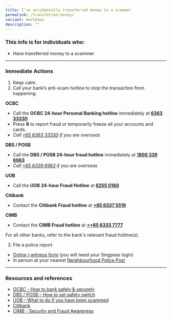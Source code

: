 ```yaml
---
title: I’ve accidentally transferred money to a scammer
permalink: /transferred-money/
variant: markdown
description: ""
---
```

### This info is for individuals who:  
* Have transferred money to a scammer

<hr>

### Immediate Actions  
1. Keep calm. 
2. Call your bank’s anti-scam hotline to stop the transaction from happening.


**OCBC**
* Call the **OCBC 24-hour Personal Banking hotline** immediately at  <strong><a href="tel:6363 3333">6363 33330</a></strong>
* Press **8** to report fraud or temporarily freeze all your accounts and cards.  
* *Call <a href="tel:+65 6363 3333">+65 6363 33330</a> if you are overseas*

  
**DBS / POSB** 
* Call the **DBS / POSB 24-hour fraud hotline** immediately at <strong><a href="tel:1800 339 6963">1800 339 6963</a></strong> 
* *Call <a href="tel:+65 6339 6963">+65 6339 6963</a>  if you are overseas*
  
**UOB**
* Call the **UOB 24-hour Fraud Hotline** at <strong><a href="tel:6255 0160">6255 0160</a></strong>
  
**Citibank**
* Contact the **Citibank Fraud hotline** at <strong><a href="tel:+65 6337 5519">+65 6337 5519</a></strong>
  
**CIMB**  
* Contact the **CIMB Fraud hotline** at <strong><a href="tel:+65 6333 7777">++65 6333 7777</a></strong>
  
For all other banks, refer to the bank's relevant fraud hotline(s). 
  

  
3. File a police report
* [Online i-witness form](https://eservices.police.gov.sg/content/policehubhome/homepage/police-report.html  ) (you will need your Singpass login) 
* In person at your nearest [Neighbourhood Police Post](https://www.sgdi.gov.sg/other-organisations/police-posts-manned-npps)


<hr>

### Resources and references

  
* [OCBC - How to bank safely &amp; securely ](https://www.ocbc.com/personal-banking/security/secure-banking-ways/impersonation-scams) 
* [DBS / POSB – How to set safety switch](https://www.dbs.com.sg/personal/support/bank-ssb-safety-switch.html)
* [UOB - What to do if you have been scammed](https://www.uob.com.sg/personal/digital-banking/pib/security/what-to-do-if-you-have-been-scammed/index.page)
* [Citibank](https://www.citibank.com.sg/static/contact/)
* [CIMB - Security and Fraud Awareness](https://www.cimb.com.sg/en/personal/help-support/security-fraud.html)